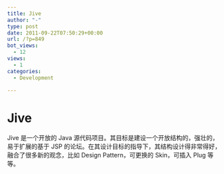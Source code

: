 ```yaml
---
title: Jive
author: "-"
type: post
date: 2011-09-22T07:50:29+00:00
url: /?p=849
bot_views:
  - 12
views:
  - 1
categories:
  - Development

---
```

# Jive
Jive 是一个开放的 Java 源代码项目。其目标是建设一个开放结构的，强壮的，易于扩展的基于 JSP 的论坛。在其设计目标的指导下，其结构设计得非常得好，融合了很多新的观念，比如 Design Pattern，可更换的 Skin，可插入 Plug 等等。
